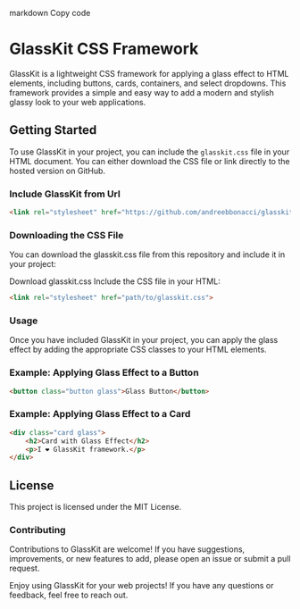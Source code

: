 markdown
Copy code
# GlassKit CSS Framework

GlassKit is a lightweight CSS framework for applying a glass effect to HTML elements, including buttons, cards, containers, and select dropdowns. This framework provides a simple and easy way to add a modern and stylish glassy look to your web applications.

## Getting Started

To use GlassKit in your project, you can include the `glasskit.css` file in your HTML document. You can either download the CSS file or link directly to the hosted version on GitHub.

### Include GlassKit from Url


```html
<link rel="stylesheet" href="https://github.com/andreebbonacci/glasskit/blob/main/glasskit.css?raw=true">
```
### Downloading the CSS File
You can download the glasskit.css file from this repository and include it in your project:

Download glasskit.css
Include the CSS file in your HTML:
```html
<link rel="stylesheet" href="path/to/glasskit.css">
```

### Usage
Once you have included GlassKit in your project, you can apply the glass effect by adding the appropriate CSS classes to your HTML elements.

### Example: Applying Glass Effect to a Button
```html
<button class="button glass">Glass Button</button>
```
### Example: Applying Glass Effect to a Card
```html
<div class="card glass">
    <h2>Card with Glass Effect</h2>
    <p>I ❤ GlassKit framework.</p>
</div>
```

## License
This project is licensed under the MIT License.

### Contributing
Contributions to GlassKit are welcome! If you have suggestions, improvements, or new features to add, please open an issue or submit a pull request.

Enjoy using GlassKit for your web projects! If you have any questions or feedback, feel free to reach out.
